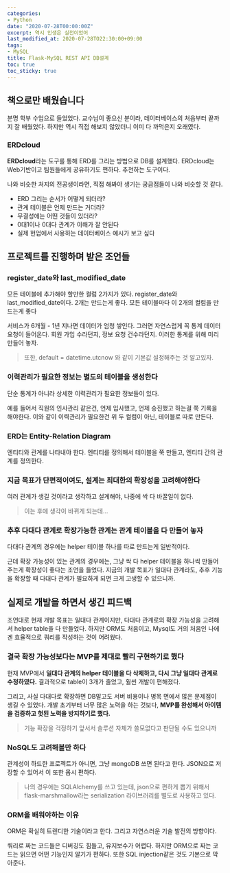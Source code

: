 ```yaml
---
categories:
- Python
date: "2020-07-28T00:00:00Z"
excerpt: 역시 인생은 실전이었어
last_modified_at: 2020-07-28TO22:30:00+09:00
tags:
- MySQL
title: Flask-MySQL REST API DB설계
toc: true
toc_sticky: true
---
```


## 책으로만 배웠습니다

분명 학부 수업으로 들었었다.
교수님이 좋으신 분이라, 데이터베이스의 처음부터 끝까지 잘 배웠었다.
하지만 역시 직접 해보지 않았더니 이미 다 까먹은지 오래였다.

### ERDcloud

**ERDcloud**라는 도구를 통해 ERD를 그리는 방법으로 DB를 설계했다.
ERDcloud는 Web기반이고 팀원들에게 공유하기도 편하다. 추천하는 도구이다.

나와 비슷한 처지의 전공생이라면, 직접 해봐야 생기는 궁금점들이 나와 비슷할 것 같다.

- ERD 그리는 순서가 어떻게 되더라?
- 관계 테이블은 언제 만드는 거더라?
- 무결성에는 어떤 것들이 있더라?
- 0대1이나 0대다 관계가 이해가 잘 안된다
- 실제 현업에서 사용하는 데이터베이스 예시가 보고 싶다

## 프로젝트를 진행하며 받은 조언들

### register_date와 last_modified_date

모든 테이블에 추가해야 할만한 컬럼 2가지가 있다.
register_date와 last_modified_date이다.
2개는 만드는게 좋다.
모든 테이블마다 이 2개의 컬럼을 만드는게 좋다

서비스가 6개월 - 1년 지나면 데이터가 엄청 쌓인다.
그러면 자연스럽게 꼭 통계 데이터 요청이 들어온다.
회원 가입 수라던지, 정보 요청 건수라던지.
이러한 통계를 위해 미리 만들어 놓자.
> 또한, default = datetime.utcnow 와 같이 기본값 설정해주는 것 알고있자.

### 이력관리가 필요한 정보는 별도의 테이블을 생성한다

단순 통계가 아니라 상세한 이력관리가 필요한 정보들이 있다.

예를 들어서 직원의 인사관리 같은건,
언제 입사했고, 언제 승진했고 하는걸 쭉 기록을 해야한다.
이와 같이 이력관리가 필요한건 위 두 컬럼이 아닌, 테이블로 따로 만든다.

### ERD는 Entity-Relation Diagram

엔티티와 관계를 나타내야 한다.
엔티티를 정의해서 테이블을 쭉 만들고, 엔티티 간의 관계를 정의한다.

### 지금 목표가 단편적이여도, 설계는 최대한의 확장성을 고려해야한다

여러 관계가 생길 것이라고 생각하고 설계해야,
나중에 싹 다 바꿀일이 없다.
> 이는 후에 생각이 바뀌게 되는데...

### 추후 다대다 관계로 확장가능한 관계는 관계 테이블을 다 만들어 놓자

다대다 관계의 경우에는 helper 테이블 하나를 따로 만드는게 일반적이다.

근데 확장 가능성이 있는 관계의 경우에는,
그냥 싹 다 helper 테이블을 하나씩 만들어주는게 확장성이 좋다는 조언을 들었다.
지금의 개발 목표가 일대다 관계라도, 추후 기능을 확장할 때 다대다 관계가 필요하게 되면 크게 고생할 수 있으니까.

## 실제로 개발을 하면서 생긴 피드백

조언대로 현재 개발 목표는 일대다 관계이지만,
다대다 관계로의 확장 가능성을 고려해서 helper table을 다 만들었다.
하지만 ORM도 처음이고, Mysql도 거의 처음인 나에겐 효율적으로 쿼리를 작성하는 것이 어려웠다.

### 결국 확장 가능성보다는 MVP를 제대로 빨리 구현하기로 했다

현재 MVP에서 **일대다 관계의 helper 테이블을 다 삭제하고, 다시 그냥 일대다 관계로 수정하였다.**
결과적으로 table이 3개가 줄었고, 훨씬 개발이 편해졌다.

그리고, 사실 다대다로 확장하면 DB말고도 서버 비용이나 병목 면에서 많은 문제점이 생길 수 있었다.
개발 초기부터 너무 많은 노력을 하는 것보다, **MVP를 완성해서 아이템을 검증하고 헛된 노력을 방지하기로 했다.**
> 기능 확장을 걱정하기 앞서서 솔루션 자체가 쓸모없다고 판단될 수도 있으니까

### NoSQL도 고려해볼만 하다

관계성이 하드한 프로젝트가 아니면, 그냥 mongoDB 쓰면 된다고 한다.
JSON으로 저장할 수 있어서 이 또한 몹시 편하다.
> 나의 경우에는 SQLAlchemy를 쓰고 있는데,
> json으로 편하게 뽑기 위해서 flask-marshmallow라는 serialization 라이브러리를 별도로 사용하고 있다.

### ORM을 배워야하는 이유

ORM은 확실히 트렌디한 기술이라고 한다.
그리고 자연스러운 기술 발전의 방향이다.

쿼리로 짜는 코드들은 디버깅도 힘들고, 유지보수가 어렵다.
하지만 ORM으로 짜는 코드는 읽으면 어떤 기능인지 알기가 편하다.
또한 SQL injection같은 것도 기본으로 막아준다.
